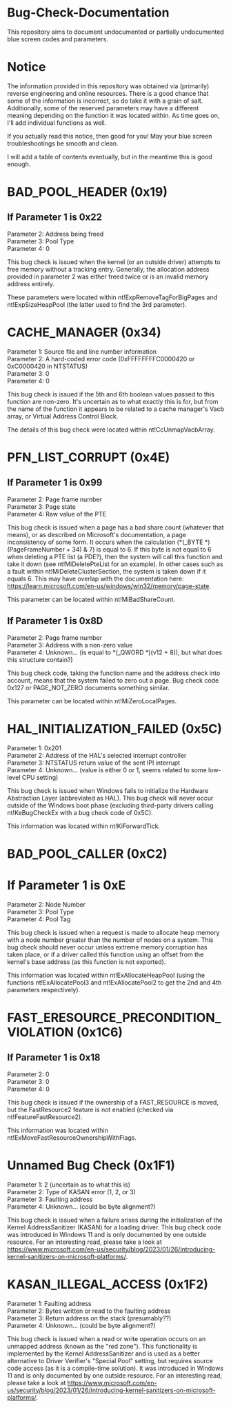 # Bug-Check-Documentation
This repository aims to document undocumented or partially undocumented blue screen codes and parameters.

# Notice
The information provided in this repository was obtained via (primarily) reverse engineering and online resources. There is a good chance that some of the information is incorrect, so do take it with a grain of salt. Additionally, some of the reserved parameters may have a different meaning depending on the function it was located within. As time goes on, I'll add individual functions as well.

If you actually read this notice, then good for you! May your blue screen troubleshootings be smooth and clean.

I will add a table of contents eventually, but in the meantime this is good enough.

# BAD_POOL_HEADER (0x19)
## If Parameter 1 is 0x22
Parameter 2: Address being freed<br />
Parameter 3: Pool Type<br />
Parameter 4: 0<br />

This bug check is issued when the kernel (or an outside driver) attempts to free memory without a tracking entry. Generally, the allocation address provided in parameter 2 was either freed twice or is an invalid memory address entirely.

These parameters were located within nt!ExpRemoveTagForBigPages and nt!ExpSizeHeapPool (the latter used to find the 3rd parameter).

# CACHE_MANAGER (0x34)
Parameter 1: Source file and line number information<br />
Parameter 2: A hard-coded error code (0xFFFFFFFFC0000420 or 0xC0000420 in NTSTATUS)<br />
Parameter 3: 0<br />
Parameter 4: 0<br />

This bug check is issued if the 5th and 6th boolean values passed to this function are non-zero. It's uncertain as to what exactly this is for, but from the name of the function it appears to be related to a cache manager's Vacb array, or Virtual Address Control Block.

The details of this bug check were located within nt!CcUnmapVacbArray.


# PFN_LIST_CORRUPT (0x4E)
## If Parameter 1 is 0x99
Parameter 2: Page frame number<br />
Parameter 3: Page state<br />
Parameter 4: Raw value of the PTE<br />

This bug check is issued when a page has a bad share count (whatever that means), or as described on Microsoft's documentation, a page inconsistency of some form. It occurs when the calculation (*(_BYTE *)(PageFrameNumber + 34) & 7) is equal to 6. If this byte is not equal to 6 when deleting a PTE list (a PDE?), then the system will call this function and take it down (see nt!MiDeletePteList for an example). In other cases such as a fault within nt!MiDeleteClusterSection, the system is taken down if it equals 6. This may have overlap with the documentation here: https://learn.microsoft.com/en-us/windows/win32/memory/page-state.

This parameter can be located within nt!MiBadShareCount.

## If Parameter 1 is 0x8D
Parameter 2: Page frame number<br />
Parameter 3: Address with a non-zero value<br />
Parameter 4: Unknown... (is equal to *(_QWORD *)(v12 + 8)), but what does this structure contain?)<br />

This bug check code, taking the function name and the address check into account, means that the system failed to zero out a page. Bug check code 0x127 or PAGE_NOT_ZERO documents something similar.

This parameter can be located within nt!MiZeroLocalPages.


# HAL_INITIALIZATION_FAILED (0x5C)
Parameter 1: 0x201<br />
Parameter 2: Address of the HAL's selected interrupt controller<br />
Parameter 3: NTSTATUS return value of the sent IPI interrupt<br />
Parameter 4: Unknown... (value is either 0 or 1, seems related to some low-level CPU setting)<br />

This bug check is issued when Windows fails to initialize the Hardware Abstraction Layer (abbreviated as HAL). This bug check will never occur outside of the Windows boot phase (excluding third-party drivers calling nt!KeBugCheckEx with a bug check code of 0x5C).

This information was located within nt!KiForwardTick.


# BAD_POOL_CALLER (0xC2)
# If Parameter 1 is 0xE
Parameter 2: Node Number<br />
Parameter 3: Pool Type<br />
Parameter 4: Pool Tag<br />

This bug check is issued when a request is made to allocate heap memory with a node number greater than the number of nodes on a system. This bug check should never occur unless extreme memory corruption has taken place, or if a driver called this function using an offset from the kernel's base address (as this function is not exported).

This information was located within nt!ExAllocateHeapPool (using the functions nt!ExAllocatePool3 and nt!ExAllocatePool2 to get the 2nd and 4th parameters respectively).


# FAST_ERESOURCE_PRECONDITION_VIOLATION (0x1C6)
## If Parameter 1 is 0x18
Parameter 2: 0<br />
Parameter 3: 0<br />
Parameter 4: 0<br />

This bug check is issued if the ownership of a FAST_RESOURCE is moved, but the FastResource2 feature is not enabled (checked via nt!FeatureFastResource2).

This information was located within nt!ExMoveFastResourceOwnershipWithFlags.


# Unnamed Bug Check (0x1F1)
Parameter 1: 2 (uncertain as to what this is)<br />
Parameter 2: Type of KASAN error (1, 2, or 3)<br />
Parameter 3: Faulting address<br />
Parameter 4: Unknown... (could be byte alignment?)<br />

This bug check is issued when a failure arises during the initialization of the Kernel AddressSanitizer (KASAN) for a loading driver. This bug check code was introduced in Windows 11 and is only documented by one outside resource. For an interesting read, please take a look at https://www.microsoft.com/en-us/security/blog/2023/01/26/introducing-kernel-sanitizers-on-microsoft-platforms/.


# KASAN_ILLEGAL_ACCESS (0x1F2)
Parameter 1: Faulting address<br />
Parameter 2: Bytes written or read to the faulting address<br />
Parameter 3: Return address on the stack (presumably??)<br />
Parameter 4: Unknown... (could be byte alignment?)<br />

This bug check is issued when a read or write operation occurs on an unmapped address (known as the "red zone"). This functionality is implemented by the Kernel AddressSanitizer and is used as a better alternative to Driver Verifier's "Special Pool" setting, but requires source code access (as it is a compile-time solution). It was introduced in Windows 11 and is only documented by one outside resource. For an interesting read, please take a look at https://www.microsoft.com/en-us/security/blog/2023/01/26/introducing-kernel-sanitizers-on-microsoft-platforms/.
